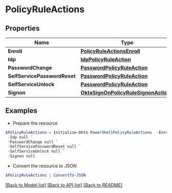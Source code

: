 # PolicyRuleActions
## Properties

Name | Type | Description | Notes
------------ | ------------- | ------------- | -------------
**Enroll** | [**PolicyRuleActionsEnroll**](PolicyRuleActionsEnroll.md) |  | [optional] 
**Idp** | [**IdpPolicyRuleAction**](IdpPolicyRuleAction.md) |  | [optional] 
**PasswordChange** | [**PasswordPolicyRuleAction**](PasswordPolicyRuleAction.md) |  | [optional] 
**SelfServicePasswordReset** | [**PasswordPolicyRuleAction**](PasswordPolicyRuleAction.md) |  | [optional] 
**SelfServiceUnlock** | [**PasswordPolicyRuleAction**](PasswordPolicyRuleAction.md) |  | [optional] 
**Signon** | [**OktaSignOnPolicyRuleSignonActions**](OktaSignOnPolicyRuleSignonActions.md) |  | [optional] 

## Examples

- Prepare the resource
```powershell
$PolicyRuleActions = Initialize-Okta.PowerShellPolicyRuleActions  -Enroll null `
 -Idp null `
 -PasswordChange null `
 -SelfServicePasswordReset null `
 -SelfServiceUnlock null `
 -Signon null
```

- Convert the resource to JSON
```powershell
$PolicyRuleActions | ConvertTo-JSON
```

[[Back to Model list]](../README.md#documentation-for-models) [[Back to API list]](../README.md#documentation-for-api-endpoints) [[Back to README]](../README.md)

